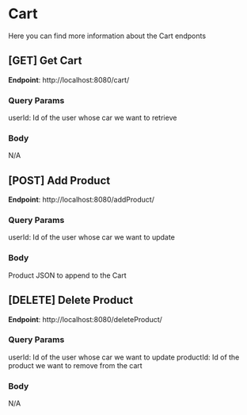# Cart
Here you can find more information about the Cart endponts

## [GET] Get Cart 
__Endpoint__: http://localhost:8080/cart/

### Query Params
userId: Id of the user whose car we want to retrieve

### Body
N/A



## [POST] Add Product
__Endpoint__: http://localhost:8080/addProduct/

### Query Params
userId: Id of the user whose car we want to update

### Body
Product JSON to append to the Cart



## [DELETE] Delete Product
__Endpoint__: http://localhost:8080/deleteProduct/

### Query Params
userId: Id of the user whose car we want to update
productId: Id of the product we want to remove from the cart

### Body
N/A

